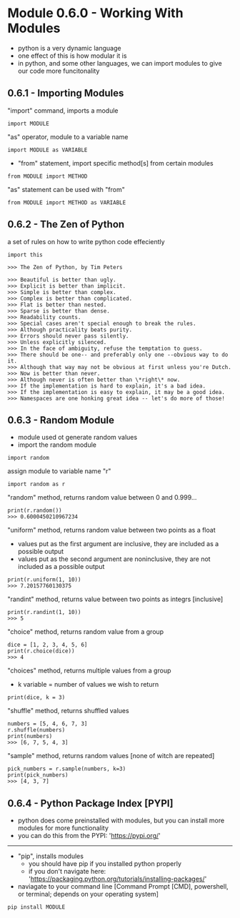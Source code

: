 # Module 0.6.0 - Working With Modules
- python is a very dynamic language
- one effect of this is how modular it is
- in python, and some other languages, we can import modules to give our code more funcitonality

## 0.6.1 - Importing Modules
"import" command, imports a module
```
import MODULE
```
"as" operator, module to a variable name
```
import MODULE as VARIABLE
```
- "from" statement, import specific method[s] from certain modules
```
from MODULE import METHOD
```
"as" statement can be used with "from"
```
from MODULE import METHOD as VARIABLE
```

## 0.6.2 - The Zen of Python
a set of rules on how to write python code effeciently
```
import this 

>>> The Zen of Python, by Tim Peters

>>> Beautiful is better than ugly.
>>> Explicit is better than implicit.
>>> Simple is better than complex.
>>> Complex is better than complicated.
>>> Flat is better than nested.
>>> Sparse is better than dense.
>>> Readability counts.
>>> Special cases aren't special enough to break the rules.
>>> Although practicality beats purity.
>>> Errors should never pass silently.
>>> Unless explicitly silenced.
>>> In the face of ambiguity, refuse the temptation to guess.
>>> There should be one-- and preferably only one --obvious way to do it.
>>> Although that way may not be obvious at first unless you're Dutch.
>>> Now is better than never.
>>> Although never is often better than \*right\* now.
>>> If the implementation is hard to explain, it's a bad idea.
>>> If the implementation is easy to explain, it may be a good idea.
>>> Namespaces are one honking great idea -- let's do more of those!
```

## 0.6.3 - Random Module
- module used ot generate random values
- import the random module
```
import random
```
assign module to variable name "r"
```
import random as r
```
"random" method, returns random value between 0 and 0.999...
```
print(r.random())
>>> 0.6000450210967234
```
"uniform" method, returns random value between two points as a float
- values put as the first argument are inclusive, they are included as a possible output
- values put as the second argument are noninclusive, they are not included as a possible output
```
print(r.uniform(1, 10))
>>> 7.20157760130375
```
"randint" method, returns value between two points as integrs [inclusive]
```
print(r.randint(1, 10))
>>> 5
```
"choice" method, returns random value from a group
```
dice = [1, 2, 3, 4, 5, 6]
print(r.choice(dice))
>>> 4
```
"choices" method, returns multiple values from a group
- k variable = number of values we wish to return
```
print(dice, k = 3)
```
"shuffle" method, returns shuffled values
```
numbers = [5, 4, 6, 7, 3]
r.shuffle(numbers)
print(numbers)
>>> [6, 7, 5, 4, 3]
```
"sample" method, returns random values [none of witch are repeated]
```
pick_numbers = r.sample(numbers, k=3)
print(pick_numbers)
>>> [4, 3, 7]
```

## 0.6.4 - Python Package Index [PYPI]
- python does come preinstalled with modules, but you can install more modules for more functionality
- you can do this from the PYPI: 'https://pypi.org/'
---
- "pip", installs modules
	- you should have pip if you installed python properly
	- if you don't navigate here: 'https://packaging.python.org/tutorials/installing-packages/'
- naviagate to your command line [Command Prompt [CMD], powershell, or terminal; depends on your operating system]
```
pip install MODULE
```
